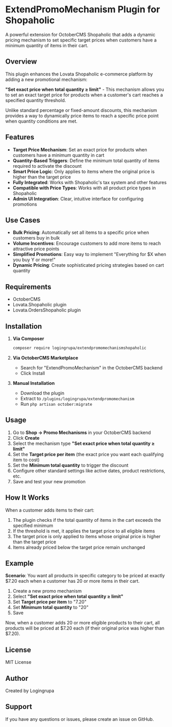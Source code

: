 # ExtendPromoMechanism Plugin for Shopaholic

A powerful extension for OctoberCMS Shopaholic that adds a dynamic pricing mechanism to set specific target prices when customers have a minimum quantity of items in their cart.

## Overview

This plugin enhances the Lovata Shopaholic e-commerce platform by adding a new promotional mechanism:

**"Set exact price when total quantity ≥ limit"** - This mechanism allows you to set an exact target price for products when a customer's cart reaches a specified quantity threshold.

Unlike standard percentage or fixed-amount discounts, this mechanism provides a way to dynamically price items to reach a specific price point when quantity conditions are met.

## Features

- **Target Price Mechanism**: Set an exact price for products when customers have a minimum quantity in cart
- **Quantity-Based Triggers**: Define the minimum total quantity of items required to activate the discount
- **Smart Price Logic**: Only applies to items where the original price is higher than the target price
- **Fully Integrated**: Works with Shopaholic's tax system and other features
- **Compatible with Price Types**: Works with all product price types in Shopaholic
- **Admin UI Integration**: Clear, intuitive interface for configuring promotions

## Use Cases

- **Bulk Pricing**: Automatically set all items to a specific price when customers buy in bulk
- **Volume Incentives**: Encourage customers to add more items to reach attractive price points
- **Simplified Promotions**: Easy way to implement "Everything for $X when you buy Y or more!"
- **Dynamic Pricing**: Create sophisticated pricing strategies based on cart quantity

## Requirements

- OctoberCMS
- Lovata.Shopaholic plugin
- Lovata.OrdersShopaholic plugin

## Installation

1. **Via Composer**
   ```bash
   composer require logingrupa/extendpromomechanismshopaholic
   ```

2. **Via OctoberCMS Marketplace**
   - Search for "ExtendPromoMechanism" in the OctoberCMS backend
   - Click Install

3. **Manual Installation**
   - Download the plugin
   - Extract to `/plugins/logingrupa/extendpromomechanism`
   - Run `php artisan october:migrate`

## Usage

1. Go to **Shop → Promo Mechanisms** in your OctoberCMS backend
2. Click **Create**
3. Select the mechanism type **"Set exact price when total quantity ≥ limit"**
4. Set the **Target price per item** (the exact price you want each qualifying item to cost)
5. Set the **Minimum total quantity** to trigger the discount
6. Configure other standard settings like active dates, product restrictions, etc.
7. Save and test your new promotion

## How It Works

When a customer adds items to their cart:

1. The plugin checks if the total quantity of items in the cart exceeds the specified minimum
2. If the threshold is met, it applies the target price to all eligible items
3. The target price is only applied to items whose original price is higher than the target price
4. Items already priced below the target price remain unchanged

## Example

**Scenario**: You want all products in specific category to be priced at exactly $7.20 each when a customer has 20 or more items in their cart.

1. Create a new promo mechanism
2. Select **"Set exact price when total quantity ≥ limit"**
3. Set **Target price per item** to "7.20"
4. Set **Minimum total quantity** to "20"
5. Save

Now, when a customer adds 20 or more eligible products to their cart, all products will be priced at $7.20 each (if their original price was higher than $7.20).

## License

MIT License

## Author

Created by Logingrupa

## Support

If you have any questions or issues, please create an issue on GitHub.